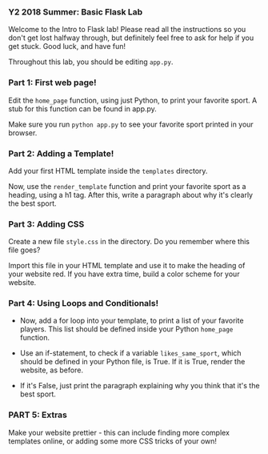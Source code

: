 ### Y2 2018 Summer: Basic Flask Lab

Welcome to the Intro to Flask lab! Please read all the instructions so you don't
get lost halfway through, but definitely feel free to ask for help if you
get stuck. Good luck, and have fun!

Throughout this lab, you should be editing `app.py`.

### Part 1: First web page!

Edit the `home_page` function, using just Python, to print your favorite sport.
A stub for this function can be found in app.py.

Make sure you run `python app.py` to see your favorite sport
printed in your browser.

### Part 2: Adding a Template!

Add your first HTML template inside the `templates` directory.

Now, use the `render_template` function and 
print your favorite sport as a heading, using a h1 tag.
After this, write a paragraph about why it's clearly the
best sport.

### Part 3: Adding CSS

Create a new file `style.css` in the directory.
Do you remember where this file goes?

Import this file in your HTML template and use it to make
the heading of your website red. If you have extra time, build a color scheme
for your website.

### Part 4: Using Loops and Conditionals!

- Now, add a for loop into your template, to print a list
of your favorite players. This list should be defined
inside your Python `home_page` function.

- Use an if-statement, to check if a variable `likes_same_sport`, which
should be defined in your Python file, is True. If it is True,
render the website, as before.

- If it's False, just print the paragraph explaining why you think that it's
the best sport.


### PART 5: Extras

Make your website prettier - this can include
finding more complex templates online, or adding some more CSS
tricks of your own!
